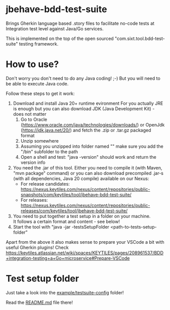 # jbehave-bdd-test-suite

Brings Gherkin language based .story files to facilitate no-code tests at Integration test level against Java/Go services.

This is implemented on the top of the open sourced "com.sixt.tool.bdd-test-suite" testing framework.

# How to use?

Don't worry you don't need to do any Java coding! ;-) But you will need to be able to execute Java code. 

Follow these steps to get it work:
 1. Download and install Java 20+ runtime evironment
    For you actually JRE is enough but you can also download JDK (Java Development Kit) - does not matter
	1. Go to Oracle (https://www.oracle.com/java/technologies/downloads/) or OpenJdk (https://jdk.java.net/20/) and fetch the .zip or .tar.gz packaged format
	1. Unzip somewhere
	1. Assuming you unzipped into folder named "<java-20-folder>" make sure you add the "<java-20-folder>/bin" subfolder to the path
	1. Open a shell and test: "java -version" should work and return the version info
 1. You need the .jar of this tool. Either you need to compile it (with Maven, "mvn package" command) or you can also download precompiled .jar-s (with all dependencies, Java 20 compile) available on our Nexus:
    * For release candidates: https://nexus.keytiles.com/nexus/content/repositories/public-snapshots/com/keytiles/tool/jbehave-bdd-test-suite/
    * For releases: https://nexus.keytiles.com/nexus/content/repositories/public-releases/com/keytiles/tool/jbehave-bdd-test-suite/
 1. You need to put together a test setup in a folder on your machine.  
    It follows a certain format and content - see below!
 1. Start the tool with "java -jar <path-to-jar-file> -testsSetupFolder <path-to-tests-setup-folder"

Apart from the above it also makes sense to prepare your VSCode a bit with useful Gherkin plugins!
Check https://keytiles.atlassian.net/wiki/spaces/KEYTILES/pages/208961537/BDD+integration-testing+a+Go+microservice#Prepare-VSCode

# Test setup folder

Just take a look into the [example/testsuite-config](example/testsuite-config/) folder!

Read the [README.md](example/testsuite-config/README.md) file there!
